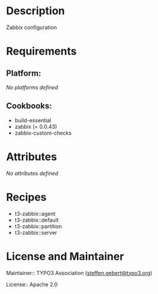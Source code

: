 # Description

Zabbix configuration

# Requirements

## Platform:

*No platforms defined*

## Cookbooks:

* build-essential
* zabbix (= 0.0.43)
* zabbix-custom-checks

# Attributes

*No attributes defined*

# Recipes

* t3-zabbix::agent
* t3-zabbix::default
* t3-zabbix::partition
* t3-zabbix::server

# License and Maintainer

Maintainer:: TYPO3 Association (<steffen.gebert@typo3.org>)

License:: Apache 2.0
